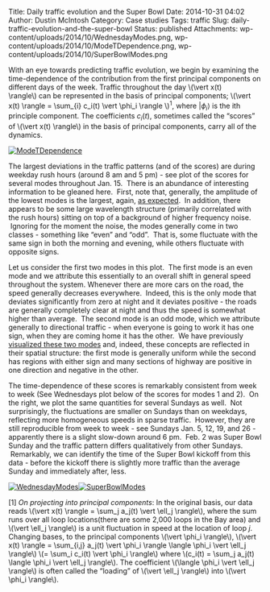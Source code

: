 Title: Daily traffic evolution and the Super Bowl
Date: 2014-10-31 04:02
Author: Dustin McIntosh
Category: Case studies
Tags: traffic
Slug: daily-traffic-evolution-and-the-super-bowl
Status: published
Attachments: wp-content/uploads/2014/10/WednesdayModes.png, wp-content/uploads/2014/10/ModeTDependence.png, wp-content/uploads/2014/10/SuperBowlModes.png

With an eye towards predicting traffic evolution, we begin by examining the time-dependence of the contribution from the first principal components on different days of the week. Traffic throughout the day \\(\vert x(t) \rangle\\) can be represented in the basis of principal components; \\(\vert x(t) \rangle = \sum_{i} c_i(t) \vert \phi_i \rangle \\)$^1$, where $\vert \phi_i \rangle$ is the ith principle component. The coefficients $c_i(t)$, sometimes called the “scores” of \\(\vert x(t) \rangle\\) in the basis of principal components, carry all of the dynamics.

[![ModeTDependence]({static}/wp-content/uploads/2014/10/ModeTDependence.png)]({static}/wp-content/uploads/2014/10/ModeTDependence.png)

The largest deviations in the traffic patterns (and of the scores) are during weekday rush hours (around 8 am and 5 pm) - see plot of the scores for several modes throughout Jan. 15.  There is an abundance of interesting information to be gleaned here.  First, note that, generally, the amplitude of the lowest modes is the largest, again, [as expected](http://efavdb.com/data-reduction-by-pca/).  In addition, there appears to be some large wavelength structure (primarily correlated with the rush hours) sitting on top of a background of higher frequency noise.  Ignoring for the moment the noise, the modes generally come in two classes - something like “even” and “odd”.  That is, some fluctuate with the same sign in both the morning and evening, while others fluctuate with opposite signs.

Let us consider the first two modes in this plot.  The first mode is an even mode and we attribute this essentially to an overall shift in general speed throughout the system. Whenever there are more cars on the road, the speed generally decreases everywhere.  Indeed, this is the only mode that deviates significantly from zero at night and it deviates positive - the roads are generally completely clear at night and thus the speed is somewhat higher than average.  The second mode is an odd mode, which we attribute generally to directional traffic - when everyone is going to work it has one sign, when they are coming home it has the other.  We have previously [visualized these two modes](http://efavdb.com/traffic-patterns-of-the-year-2014-edition/) and, indeed, these concepts are reflected in their spatial structure: the first mode is generally uniform while the second has regions with either sign and many sections of highway are positive in one direction and negative in the other.

The time-dependence of these scores is remarkably consistent from week to week (See Wednesdays plot below of the scores for modes 1 and 2).  On the right, we plot the same quantities for several Sundays as well.  Not surprisingly, the fluctuations are smaller on Sundays than on weekdays, reflecting more homogeneous speeds in sparse traffic.  However, they are still reproducible from week to week - see Sundays Jan. 5, 12, 19, and 26 - apparently there is a slight slow-down around 6 pm.  Feb. 2 was Super Bowl Sunday and the traffic pattern differs qualitatively from other Sundays.  Remarkably, we can identify the time of the Super Bowl kickoff from this data - before the kickoff there is slightly more traffic than the average Sunday and immediately after, less.

[![WednesdayModes](http://efavdb.com/wp-content/uploads/2014/10/WednesdayModes-300x283.png)]({static}/wp-content/uploads/2014/10/WednesdayModes.png)[![SuperBowlModes](http://efavdb.com/wp-content/uploads/2014/10/SuperBowlModes-300x283.png)]({static}/wp-content/uploads/2014/10/SuperBowlModes.png)

[1] *On projecting into principal components*: In the original basis, our data reads \\(\vert x(t) \rangle = \sum_j a_j(t) \vert \ell_j \rangle\\), where the sum runs over all loop locations(there are some 2,000 loops in the Bay area) and \\(\vert \ell_j \rangle\\) is a unit fluctuation in speed at the location of loop $j$. Changing bases, to the principal components \\(\vert \phi_i \rangle\\), \\(\vert x(t) \rangle = \sum_{i,j} a_j(t) \vert \phi_i \rangle \langle \phi_i \vert \ell_j \rangle\\) \\(= \sum_i c_i(t) \vert \phi_i \rangle\\) where \\(c_i(t) = \sum_j a_j(t) \langle \phi_i \vert \ell_j \rangle\\). The coefficient \\(\langle \phi_i \vert \ell_j \rangle\\) is often called the “loading” of \\(\vert \ell_j \rangle\\) into \\(\vert \phi_i \rangle\\).
